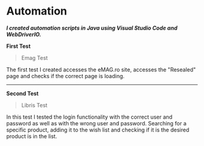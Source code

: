 # Automation

***I created automation scripts in Java using Visual Studio Code and WebDriverIO.***

**First Test**
>Emag Test


The first test I created accesses the eMAG.ro site, accesses the "Resealed" page and checks if the correct page is loading.


---------------------

**Second Test**

>Libris Test

In this test I tested the login functionality with the correct user and password as well as with the wrong user and password.
Searching for a specific product, adding it to the wish list and checking if it is the desired product is in the list.

